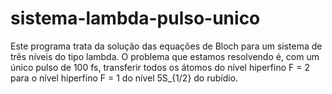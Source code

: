 # sistema-lambda-pulso-unico

Este programa trata da solução das equações de Bloch para um sistema de três níveis do tipo lambda. O problema que estamos resolvendo é, 
com um único pulso de 100 fs, transferir todos os átomos do nível hiperfino F = 2 para o nível hiperfino F = 1 do nível 5S_{1/2} do rubídio.
